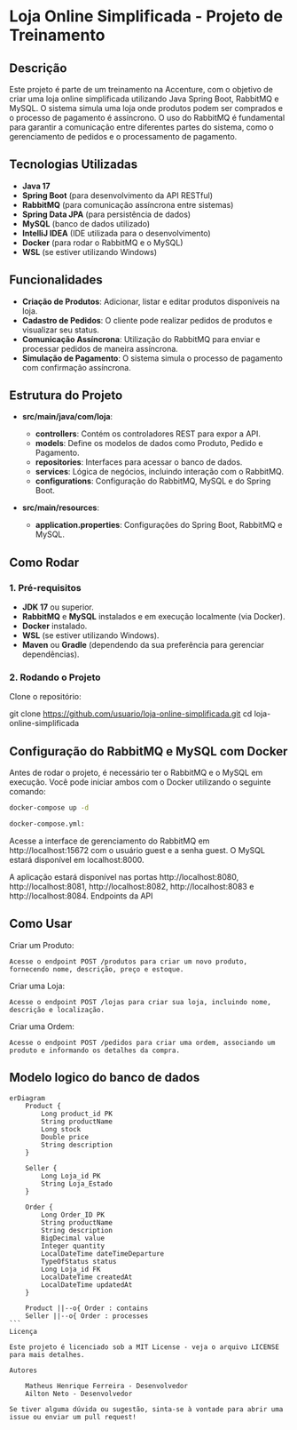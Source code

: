 # Loja Online Simplificada - Projeto de Treinamento

## Descrição

Este projeto é parte de um treinamento na Accenture, com o objetivo de criar uma loja online simplificada utilizando Java Spring Boot, RabbitMQ e MySQL. O sistema simula uma loja onde produtos podem ser comprados e o processo de pagamento é assíncrono. O uso do RabbitMQ é fundamental para garantir a comunicação entre diferentes partes do sistema, como o gerenciamento de pedidos e o processamento de pagamento.

## Tecnologias Utilizadas

- **Java 17**
- **Spring Boot** (para desenvolvimento da API RESTful)
- **RabbitMQ** (para comunicação assíncrona entre sistemas)
- **Spring Data JPA** (para persistência de dados)
- **MySQL** (banco de dados utilizado)
- **IntelliJ IDEA** (IDE utilizada para o desenvolvimento)
- **Docker** (para rodar o RabbitMQ e o MySQL)
- **WSL** (se estiver utilizando Windows)

## Funcionalidades

- **Criação de Produtos**: Adicionar, listar e editar produtos disponíveis na loja.
- **Cadastro de Pedidos**: O cliente pode realizar pedidos de produtos e visualizar seu status.
- **Comunicação Assíncrona**: Utilização do RabbitMQ para enviar e processar pedidos de maneira assíncrona.
- **Simulação de Pagamento**: O sistema simula o processo de pagamento com confirmação assíncrona.

## Estrutura do Projeto

- **src/main/java/com/loja**:
  - **controllers**: Contém os controladores REST para expor a API.
  - **models**: Define os modelos de dados como Produto, Pedido e Pagamento.
  - **repositories**: Interfaces para acessar o banco de dados.
  - **services**: Lógica de negócios, incluindo interação com o RabbitMQ.
  - **configurations**: Configuração do RabbitMQ, MySQL e do Spring Boot.
  
- **src/main/resources**:
  - **application.properties**: Configurações do Spring Boot, RabbitMQ e MySQL.

## Como Rodar

### 1. Pré-requisitos
- **JDK 17** ou superior.
- **RabbitMQ** e **MySQL** instalados e em execução localmente (via Docker).
- **Docker** instalado.
- **WSL** (se estiver utilizando Windows).
- **Maven** ou **Gradle** (dependendo da sua preferência para gerenciar dependências).

### 2. Rodando o Projeto

Clone o repositório:

git clone https://github.com/usuario/loja-online-simplificada.git
cd loja-online-simplificada

 ##  Configuração do RabbitMQ e MySQL com Docker
   
Antes de rodar o projeto, é necessário ter o RabbitMQ e o MySQL em execução. Você pode iniciar ambos com o Docker utilizando o seguinte comando:

```bash
docker-compose up -d

docker-compose.yml:
```

Acesse a interface de gerenciamento do RabbitMQ em http://localhost:15672 com o usuário guest e a senha guest. O MySQL estará disponível em localhost:8000.

A aplicação estará disponível nas portas http://localhost:8080, http://localhost:8081, http://localhost:8082, http://localhost:8083 e http://localhost:8084.
Endpoints da API

## Como Usar
Criar um Produto:

    Acesse o endpoint POST /produtos para criar um novo produto, fornecendo nome, descrição, preço e estoque.

Criar uma Loja:

    Acesse o endpoint POST /lojas para criar sua loja, incluindo nome, descrição e localização.

Criar uma Ordem:

    Acesse o endpoint POST /pedidos para criar uma ordem, associando um produto e informando os detalhes da compra.

## Modelo logico do banco de dados
````mermaid
erDiagram
    Product {
        Long product_id PK
        String productName
        Long stock
        Double price
        String description
    }

    Seller {
        Long Loja_id PK
        String Loja_Estado
    }

    Order {
        Long Order_ID PK
        String productName
        String description
        BigDecimal value
        Integer quantity
        LocalDateTime dateTimeDeparture
        TypeOfStatus status
        Long Loja_id FK
        LocalDateTime createdAt
        LocalDateTime updatedAt
    }

    Product ||--o{ Order : contains
    Seller ||--o{ Order : processes
```
Licença

Este projeto é licenciado sob a MIT License - veja o arquivo LICENSE para mais detalhes.

Autores

    Matheus Henrique Ferreira - Desenvolvedor
    Ailton Neto - Desenvolvedor

Se tiver alguma dúvida ou sugestão, sinta-se à vontade para abrir uma issue ou enviar um pull request!

